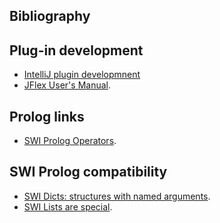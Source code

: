 Bibliography
------------

Plug-in development
-------------------
- [IntelliJ plugin developmnent](https://www.jetbrains.org/intellij/sdk/docs/basics.html)
- [JFlex User's Manual](http://jflex.de/manual.html).

Prolog links
------------
- [SWI Prolog Operators](http://www.swi-prolog.org/pldoc/man?section=operators).

SWI Prolog compatibility
------------------------

- [SWI Dicts: structures with named arguments](http://www.swi-prolog.org/pldoc/man?section=bidicts).
- [SWI Lists are special](http://www.swi-prolog.org/pldoc/man?section=ext-lists).

